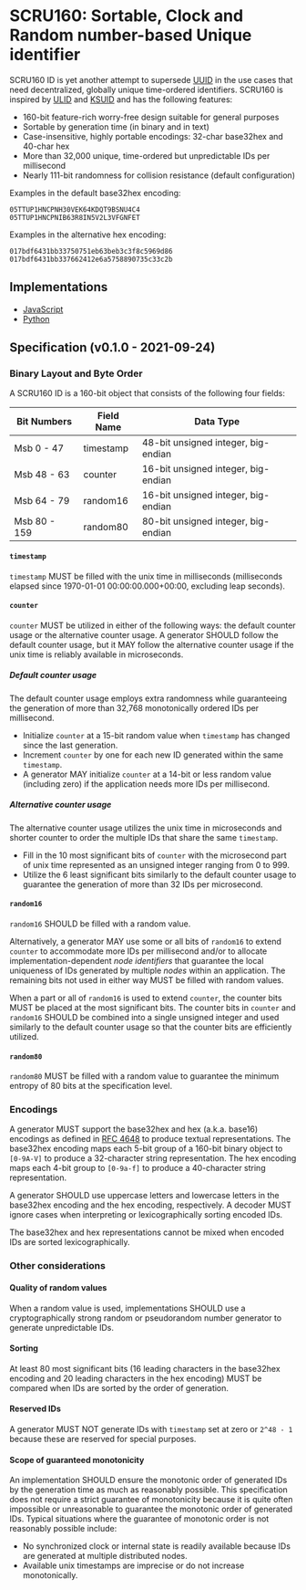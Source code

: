 # SCRU160: Sortable, Clock and Random number-based Unique identifier

SCRU160 ID is yet another attempt to supersede [UUID] in the use cases that need
decentralized, globally unique time-ordered identifiers. SCRU160 is inspired by
[ULID] and [KSUID] and has the following features:

- 160-bit feature-rich worry-free design suitable for general purposes
- Sortable by generation time (in binary and in text)
- Case-insensitive, highly portable encodings: 32-char base32hex and 40-char hex
- More than 32,000 unique, time-ordered but unpredictable IDs per millisecond
- Nearly 111-bit randomness for collision resistance (default configuration)

Examples in the default base32hex encoding:

```
05TTUP1HNCPNH30VEK64KDQT9BSNU4C4
05TTUP1HNCPNIB63R8IN5V2L3VFGNFET
```

Examples in the alternative hex encoding:

```
017bdf6431bb33750751eb63beb3c3f8c5969d86
017bdf6431bb337662412e6a5758890735c33c2b
```

## Implementations

- [JavaScript](https://github.com/scru160/javascript)
- [Python](https://github.com/scru160/python)

## Specification (v0.1.0 - 2021-09-24)

### Binary Layout and Byte Order

A SCRU160 ID is a 160-bit object that consists of the following four fields:

| Bit Numbers  | Field Name | Data Type                           |
| ------------ | ---------- | ----------------------------------- |
| Msb 0 - 47   | timestamp  | 48-bit unsigned integer, big-endian |
| Msb 48 - 63  | counter    | 16-bit unsigned integer, big-endian |
| Msb 64 - 79  | random16   | 16-bit unsigned integer, big-endian |
| Msb 80 - 159 | random80   | 80-bit unsigned integer, big-endian |

#### `timestamp`

`timestamp` MUST be filled with the unix time in milliseconds (milliseconds
elapsed since 1970-01-01 00:00:00.000+00:00, excluding leap seconds).

#### `counter`

`counter` MUST be utilized in either of the following ways: the default counter
usage or the alternative counter usage. A generator SHOULD follow the default
counter usage, but it MAY follow the alternative counter usage if the unix time
is reliably available in microseconds.

##### Default counter usage

The default counter usage employs extra randomness while guaranteeing the
generation of more than 32,768 monotonically ordered IDs per millisecond.

- Initialize `counter` at a 15-bit random value when `timestamp` has changed
  since the last generation.
- Increment `counter` by one for each new ID generated within the same
  `timestamp`.
- A generator MAY initialize `counter` at a 14-bit or less random value
  (including zero) if the application needs more IDs per millisecond.

##### Alternative counter usage

The alternative counter usage utilizes the unix time in microseconds and shorter
counter to order the multiple IDs that share the same `timestamp`.

- Fill in the 10 most significant bits of `counter` with the microsecond part of
  unix time represented as an unsigned integer ranging from 0 to 999.
- Utilize the 6 least significant bits similarly to the default counter usage to
  guarantee the generation of more than 32 IDs per microsecond.

#### `random16`

`random16` SHOULD be filled with a random value.

Alternatively, a generator MAY use some or all bits of `random16` to extend
`counter` to accommodate more IDs per millisecond and/or to allocate
implementation-dependent _node identifiers_ that guarantee the local uniqueness
of IDs generated by multiple _nodes_ within an application. The remaining bits
not used in either way MUST be filled with random values.

When a part or all of `random16` is used to extend `counter`, the counter bits
MUST be placed at the most significant bits. The counter bits in `counter` and
`random16` SHOULD be combined into a single unsigned integer and used similarly
to the default counter usage so that the counter bits are efficiently utilized.

#### `random80`

`random80` MUST be filled with a random value to guarantee the minimum entropy
of 80 bits at the specification level.

### Encodings

A generator MUST support the base32hex and hex (a.k.a. base16) encodings as
defined in [RFC 4648] to produce textual representations. The base32hex encoding
maps each 5-bit group of a 160-bit binary object to `[0-9A-V]` to produce a
32-character string representation. The hex encoding maps each 4-bit group to
`[0-9a-f]` to produce a 40-character string representation.

A generator SHOULD use uppercase letters and lowercase letters in the base32hex
encoding and the hex encoding, respectively. A decoder MUST ignore cases when
interpreting or lexicographically sorting encoded IDs.

The base32hex and hex representations cannot be mixed when encoded IDs are
sorted lexicographically.

### Other considerations

#### Quality of random values

When a random value is used, implementations SHOULD use a cryptographically
strong random or pseudorandom number generator to generate unpredictable IDs.

#### Sorting

At least 80 most significant bits (16 leading characters in the base32hex
encoding and 20 leading characters in the hex encoding) MUST be compared when
IDs are sorted by the order of generation.

#### Reserved IDs

A generator MUST NOT generate IDs with `timestamp` set at zero or `2^48 - 1`
because these are reserved for special purposes.

#### Scope of guaranteed monotonicity

An implementation SHOULD ensure the monotonic order of generated IDs by the
generation time as much as reasonably possible. This specification does not
require a strict guarantee of monotonicity because it is quite often impossible
or unreasonable to guarantee the monotonic order of generated IDs. Typical
situations where the guarantee of monotonic order is not reasonably possible
include:

- No synchronized clock or internal state is readily available because IDs are
  generated at multiple distributed nodes.
- Available unix timestamps are imprecise or do not increase monotonically.

[uuid]: https://en.wikipedia.org/wiki/Universally_unique_identifier
[ulid]: https://github.com/ulid/spec
[ksuid]: https://github.com/segmentio/ksuid
[rfc 4648]: https://datatracker.ietf.org/doc/html/rfc4648
